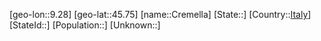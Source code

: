﻿---
location: [45.75,9.28]
type: City
tags:
- geo/City


SpocWebEntityId: 29673
isDeleted: false
confidential: public

---
[geo-lon::9.28]
[geo-lat::45.75]
[name::Cremella]
[State::]
[Country::[Italy](geo/Continent/Europe/Italy.md)]
[StateId::]
[Population::]
[Unknown::]

